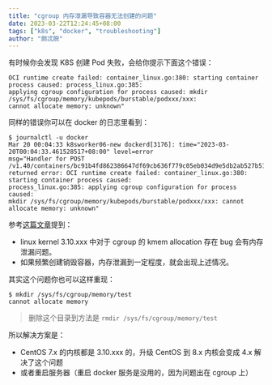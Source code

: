 ```yaml
---
title: "cgroup 内存泄漏导致容器无法创建的问题"
date: 2023-03-22T12:24:45+08:00
tags: ["k8s", "docker", "troubleshooting"]
author: "颇忒脱"
---
```


<!--more-->

有时候你会发现 K8S 创建 Pod 失败，会给你提示下面这个错误：

```
OCI runtime create failed: container_linux.go:380: starting container process caused: process_linux.go:385: 
applying cgroup configuration for process caused: mkdir /sys/fs/cgroup/memory/kubepods/burstable/podxxx/xxx: 
cannot allocate memory: unknown"
```

同样的错误你可以在 docker 的日志里看到：

```
$ journalctl -u docker
Mar 20 00:04:33 k8sworker06-new dockerd[3176]: time="2023-03-20T00:04:33.461528517+08:00" level=error 
msg="Handler for POST /v1.40/containers/bc91b4fd862386647df69cb636f779c05eb034d9e5db2ab527b51b90f128a5df/start 
returned error: OCI runtime create failed: container_linux.go:380: starting container process caused: 
process_linux.go:385: applying cgroup configuration for process caused: 
mkdir /sys/fs/cgroup/memory/kubepods/burstable/podxxx/xxx: cannot allocate memory: unknown"
```

参考[这篇文章][1]提到：

* linux kernel 3.10.xxx 中对于 cgroup 的 kmem allocation 存在 bug 会有内存泄漏问题。
* 如果频繁创建销毁容器，内存泄漏到一定程度，就会出现上述情况。

其实这个问题你也可以这样重现：

```
$ mkdir /sys/fs/cgroup/memory/test
cannot allocate memory
```

> 删除这个目录到方法是 `rmdir /sys/fs/cgroup/memory/test`

所以解决方案是：

* CentOS 7.x 的内核都是 3.10.xxx 的，升级 CentOS 到 8.x 内核会变成 4.x 解决了这个问题
* 或者重启服务器（重启 docker 服务是没用的，因为问题出在 cgroup 上）


[1]: https://www.modb.pro/db/212312